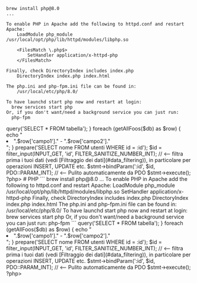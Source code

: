 ```
brew install php@8.0
...

To enable PHP in Apache add the following to httpd.conf and restart Apache:
    LoadModule php_module /usr/local/opt/php/lib/httpd/modules/libphp.so

    <FilesMatch \.php$>
        SetHandler application/x-httpd-php
    </FilesMatch>

Finally, check DirectoryIndex includes index.php
    DirectoryIndex index.php index.html

The php.ini and php-fpm.ini file can be found in:
    /usr/local/etc/php/8.0/

To have launchd start php now and restart at login:
  brew services start php
Or, if you don't want/need a background service you can just run:
  php-fpm

```




<?php
function getAllFoos($db) {
    return $db->query('SELECT * FROM tabella');
}

foreach (getAllFoos($db) as $row) {
    echo "<li>".$row['campo1']." - ".$row['campo2']."</li>";
}

<?php
    $pdo = new PDO('sqlite:/path/db/utenti.db');
    $stmt = $pdo->prepare('SELECT nome FROM utenti WHERE id = :id');
    $id = filter_input(INPUT_GET, 'id', FILTER_SANITIZE_NUMBER_INT); // <-- filtra prima i tuoi dati (vedi [Filtraggio dei dati](#data_filtering)), in particolare per operazioni INSERT, UPDATE etc.
    $stmt->bindParam(':id', $id, PDO::PARAM_INT); // <-- Pulito automaticamente da PDO
    $stmt->execute();
?php>


# PHP

```
brew install php@8.0

...

To enable PHP in Apache add the following to httpd.conf and restart Apache:
    LoadModule php_module /usr/local/opt/php/lib/httpd/modules/libphp.so

    <FilesMatch \.php$>
        SetHandler application/x-httpd-php
    </FilesMatch>

Finally, check DirectoryIndex includes index.php
    DirectoryIndex index.php index.html

The php.ini and php-fpm.ini file can be found in:
    /usr/local/etc/php/8.0/

To have launchd start php now and restart at login:
  brew services start php
Or, if you don't want/need a background service you can just run:
  php-fpm

```




<?php
function getAllFoos($db) {
    return $db->query('SELECT * FROM tabella');
}

foreach (getAllFoos($db) as $row) {
    echo "<li>".$row['campo1']." - ".$row['campo2']."</li>";
}

<?php
    $pdo = new PDO('sqlite:/path/db/utenti.db');
    $stmt = $pdo->prepare('SELECT nome FROM utenti WHERE id = :id');
    $id = filter_input(INPUT_GET, 'id', FILTER_SANITIZE_NUMBER_INT); // <-- filtra prima i tuoi dati (vedi [Filtraggio dei dati](#data_filtering)), in particolare per operazioni INSERT, UPDATE etc.
    $stmt->bindParam(':id', $id, PDO::PARAM_INT); // <-- Pulito automaticamente da PDO
    $stmt->execute();
?php>

